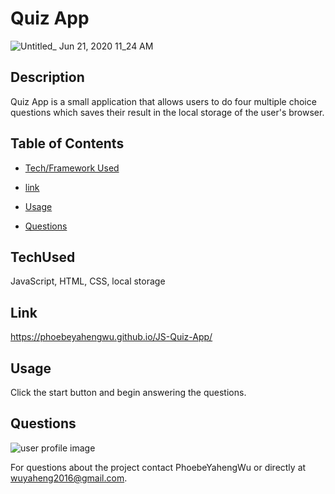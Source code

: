 # Quiz App

![Untitled_ Jun 21, 2020 11_24 AM](https://user-images.githubusercontent.com/52837649/85228701-f8ec2e80-b3b2-11ea-99be-4981f3227356.gif)

## Description
Quiz App is a small application that allows users to do four multiple choice questions which saves their result in the local storage of the user's browser.

## Table of Contents

* [Tech/Framework Used](#TechUsed)

* [link](#Link)

* [Usage](#usage) 

* [Questions](#Questions)


## TechUsed
JavaScript, HTML, CSS, local storage

## Link
https://phoebeyahengwu.github.io/JS-Quiz-App/

## Usage
Click the start button and begin answering the questions.

## Questions
![user profile image](https://avatars0.githubusercontent.com/u/52837649?v=4)

For questions about the project contact PhoebeYahengWu or directly at wuyaheng2016@gmail.com.



